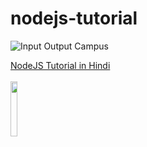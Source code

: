 # nodejs-tutorial


<img alt="Input Output Campus" src="https://img.shields.io/youtube/channel/views/UCPCq9PebkjUVKSoqXUu4XDQ?label=Input%20Output%20Campus&style=social">

[NodeJS Tutorial in Hindi](https://www.youtube.com/playlist?list=PLmNK9aRt5JxbY6amn0z8yWMdfyKW8Np04) <br /><br />
<code><img width="15%" src="https://www.vectorlogo.zone/logos/nodejs/nodejs-ar21.svg"></code>

